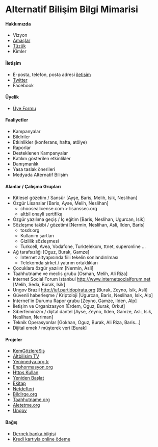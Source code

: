 # Alternatif Bilişim Bilgi Mimarisi

#### Hakkımızda
  - Vizyon
  - [Amaçlar](https://www.alternatifbilisim.org/wiki/Ama%C3%A7lar)
  - [Tüzük](https://www.alternatifbilisim.org/wiki/Alternatif_Bili%C5%9Fim_Derne%C4%9Fi_T%C3%BCz%C3%BC%C4%9F%C3%BC)
  - Kimler

#### İletişim
  - E-posta, telefon, posta adresi [iletisim](https://www.alternatifbilisim.org/wiki/%C4%B0leti%C5%9Fim)
  - [Twitter](https://twitter.com/altbilisim)
  - Facebook

#### Üyelik
  - [Üye Formu](https://alternatifbilisim.org/files/uyelik_formu.pdf)

#### Faaliyetler
  - Kampanyalar
  - Bildiriler
  - Etkinlikler (konferans, hafta, atölye)
  - Raporlar
  - Desteklenen Kampanyalar
  - Katılım gösterilen etkinlikler
  - Danışmanlık
  - Yasa taslak önerileri
  - Medyada Alternatif Bilişim

#### Alanlar / Çalışma Grupları
  - Kitlesel gözetim / Sansür [Ayşe, Baris, Melih, Isik, Neslihan]
  - Özgür Lisanslar [Baris, Ayse, Melih, Neslihan]
    - choosealicense.com > lisanssec.org
    - altbil onayli sertifika
  - Özgür yazılıma geçiş / İç eğitim [Baris, Neslihan, Ugurcan, Isik]
  - Sözleşme takibi / gözetimi [Nermin, Neslihan, Asli, Ilden, Baris]
    - tosdr.org
    - Kullanım şartları
    - Gizlilik sözleşmesi
    - Turkcell, Avea, Vodafone, Turktelekom, ttnet, superonline ...
  - Ağ tarafsızlığı [Oguz, Burak, Gamze]
    - İnternet altyapısında fiili tekelin sonlandırılması
    - Telekomda şirket / yatırım ortaklıkları
  - Çocuklara özgür yazılım [Nermin, Asli]
  - Taahhutname ve meclis grubu [Osman, Melih, Ali Riza]
  - Internet Social Forum Istanbul http://www.internetsocialforum.net [Melih, Seda, Burak, Isik]
  - Ungov Brazil http://iuf.partidopirata.org [Burak, Zeyno, Isik, Asli]
  - Güvenli haberleşme / Kriptoloji [Ugurcan, Baris, Neslihan, Isik, Alp]
  - Internet'in Durumu Rapor grubu [Zeyno, Gamze, Ilden, Alp]
  - İletişim ve Organizasyon [Erdem, Oguz, Burak, Orkut]
  - Siberfeminizm / dijital dantel [Ayse, Zeyno, Ilden, Gamze, Asli, Isik, Neslihan, Neriman]
  - Teknik Operasyonlar [Gokhan, Oguz, Burak, Ali Riza, Baris...]
  - Dijital emek / müşterek veri [Burak]

#### Projeler
  - [KemGözlereŞiş](https://kemgozleresis.org.tr)
  - [Altbilisim TV](tv.alternatifbilsim.org)
  - [Yenimedya.org.tr](http://yenimedya.org.tr)
  - [Enphormasyon.org](http://enphormasyon.org)
  - [Https Kullan](https://httpskullan.org)
  - [Yeniden Başlat](https://yenidenbaslat.org)
  - [Ekitap](http://ekitap.alternatifbilsim.org)
  - [Netdefteri](netdefteri.alternatifbilisim.org)
  - [Bildirge.org](http://bildirge.org)
  - [Taahhutname.org](#)
  - [Aletetme.org](http://aletetme.org)
  - [Ungov](https://iuf.alternatifbilsim.org)

#### Bağış
  - [Dernek banka bilgisi](https://www.alternatifbilisim.org/wiki/Banka_Hesap_Bilgileri)
  - [Kredi kartıyla online ödeme](https://odeme.alternatifbilisim.org/)
